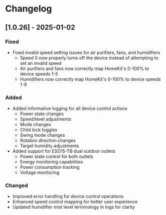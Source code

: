 # Changelog

## [1.0.26] - 2025-01-02

### Fixed
- Fixed invalid speed setting issues for air purifiers, fans, and humidifiers
  - Speed 0 now properly turns off the device instead of attempting to set an invalid speed
  - Air purifiers and fans now correctly map HomeKit's 0-100% to device speeds 1-5
  - Humidifiers now correctly map HomeKit's 0-100% to device speeds 1-9

### Added
- Added informative logging for all device control actions
  - Power state changes
  - Speed/level adjustments
  - Mode changes
  - Child lock toggles
  - Swing mode changes
  - Rotation direction changes
  - Target humidity adjustments
- Added support for ESO15-TB dual outdoor outlets
  - Power state control for both outlets
  - Energy monitoring capabilities
  - Power consumption tracking
  - Voltage monitoring

### Changed
- Improved error handling for device control operations
- Enhanced speed control mapping for better user experience
- Updated humidifier mist level terminology in logs for clarity 